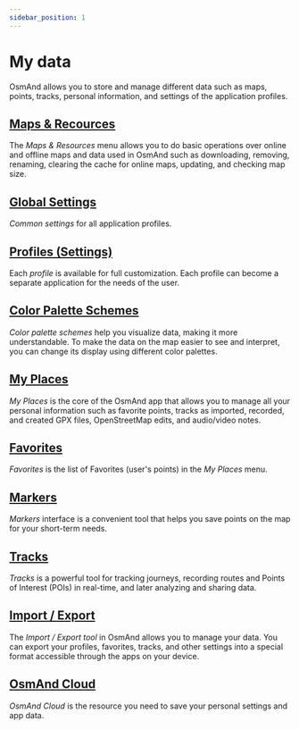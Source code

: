 ```yaml
---
sidebar_position: 1
---
```


# My data

OsmAnd allows you to store and manage different data such as maps, points, tracks, personal information, and settings of the application profiles.

## [Maps & Recources](./maps-resources.md)

The *Maps & Resources* menu allows you to do basic operations over online and offline maps and data used in OsmAnd such as downloading, removing, renaming, clearing the cache for online maps, updating, and checking map size.

## [Global Settings](./global-settings.md)

*Common settings* for all application profiles.

## [Profiles (Settings)](./profiles.md)

Each *profile* is available for full customization. Each profile can become a separate application for the needs of the user.

## [Color Palette Schemes](./color-palette-schemes.md)

*Color palette schemes* help you visualize data, making it more understandable. To make the data on the map easier to see and interpret, you can change its display using different color palettes.

## [My Places](./myplaces.md)

*My Places* is the core of the OsmAnd app that allows you to manage all your personal information such as favorite points, tracks as imported, recorded, and created GPX files, OpenStreetMap edits, and audio/video notes.

## [Favorites](./favorites.md)

*Favorites* is the list of Favorites (user's points) in the *My Places* menu.

## [Markers](./markers.md)

*Markers* interface is a convenient tool that helps you save points on the map for your short-term needs.

## [Tracks](./tracks/index.md)

*Tracks* is a powerful tool for tracking journeys, recording routes and Points of Interest (POIs) in real-time, and later analyzing and sharing data.

## [Import / Export](./import-export.md)

The *Import / Export tool* in OsmAnd allows you to manage your data. You can export your profiles, favorites, tracks, and other settings into a special format accessible through the apps on your device.

## [OsmAnd Cloud](./osmand-cloud.md)

*OsmAnd Cloud* is the resource you need to save your personal settings and app data.



